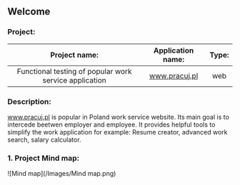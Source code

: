 ## Welcome



### Project:

|                 Project name:                          |  Application name: | Type: |
|                     :--:                               |        :--:        | :--:  |
| Functional testing of popular work service application |   www.pracuj.pl    |  web  |


### Description:

  www.pracuj.pl is popular in Poland work service website. Its main goal is to intercede beetwen employer and employee. It provides helpful tools to simplify the work application for example: Resume creator, advanced work search, salary calculator.

### 1. Project Mind map:

![Mind map](/Images/Mind map.png)
